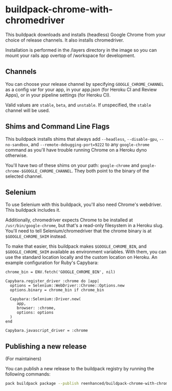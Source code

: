 # buildpack-chrome-with-chromedriver

This buildpack downloads and installs (headless) Google Chrome from your choice
of release channels. It also installs chromedriver.

Installation is performed in the /layers directory in the image so you can mount your rails app
overtop of /workspace for development.

## Channels

You can choose your release channel by specifying `GOOGLE_CHROME_CHANNEL` as
a config var for your app, in your app.json (for Heroku CI and Review Apps),
or in your pipeline settings (for Heroku CI).

Valid values are `stable`, `beta`, and `unstable`. If unspecified, the `stable`
channel will be used.

## Shims and Command Line Flags

This buildpack installs shims that always add `--headless`, `--disable-gpu`,
`--no-sandbox`, and `--remote-debugging-port=9222` to any `google-chrome`
command as you'll have trouble running Chrome on a Heroku dyno otherwise.

You'll have two of these shims on your path: `google-chrome` and
`google-chrome-$GOOGLE_CHROME_CHANNEL`. They both point to the binary of
the selected channel.

## Selenium

To use Selenium with this buildpack, you'll also need Chrome's webdriver.
This buildpack includes it.

Additionally, chromedriver expects Chrome to be installed at `/usr/bin/google-chrome`,
but that's a read-only filesystem in a Heroku slug. You'll need to tell Selenium/chromedriver
that the chrome binary is at `$GOOGLE_CHROME_SHIM` instead.

To make that easier, this buildpack makes `$GOOGLE_CHROME_BIN`, and
`$GOOGLE_CHROME_SHIM` available as environment variables. With them, you can
use the standard location locally and the custom location on Heroku. An example
configuration for Ruby's Capybara:

```
chrome_bin = ENV.fetch('GOOGLE_CHROME_BIN', nil)

Capybara.register_driver :chrome do |app|
  options = Selenium::WebDriver::Chrome::Options.new
  options.binary = chrome_bin if chrome_bin

  Capybara::Selenium::Driver.new(
     app,
     browser: :chrome,
     options: options
  )
end

Capybara.javascript_driver = :chrome
```

## Publishing a new release
(For maintainers)

You can publish a new release to the buildpack registry by running the following commands:

```sh
pack buildpack package --publish reenhanced/buildpack-chrome-with-chromedriver
```
